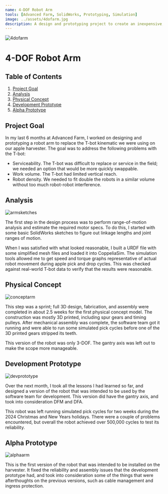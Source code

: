 ```yaml
---
name: 4-DOF Robot Arm 
tools: [Advanced Farm, SolidWorks, Prototyping, Simulation]
image: ../assets/4dofarm.jpg
description: A design and prototyping project to create an inexpensive, lightweight, fast 4-DOF robot arm for apple picking.
---
```


![4dofarm](../assets/4dofarm.jpg)

# 4-DOF Robot Arm

## Table of Contents

1. [Project Goal](#project-goal)
2. [Analysis](#analysis)
3. [Physical Concept](#physical-concept)
4. [Development Prototype](#development-prototype)
5. [Alpha Prototype](#alpha-prototype)

## Project Goal

In my last 6 months at Advanced Farm, I worked on designing and prototyping a robot arm to replace the T-bot kinematic 
we were using on our apple harvester. The goal was to address the following problems with the T-bot:

* Serviceability. The T-bot was difficult to replace or service in the field; we needed an option that would be more quickly swappable.
* Work volume. The T-bot had limited vertical reach.
* Robot density. We needed to fit double the robots in a similar volume without too much robot-robot interference.

## Analysis

![armsketches](../assets/armsketches.png)

The first step in the design process was to perform range-of-motion analysis and estimate the required motor specs. To do this, I started with some basic SolidWorks sketches to figure out linkage lengths and joint ranges of motion. 

When I was satisfied with what looked reasonable, I built a URDF file with some simplified mesh files and loaded it into CoppeliaSim. The simulation tools allowed me to get speed and torque graphs representative of actual robot movement during apple pick and drop cycles. This was checked against real-world T-bot data to verify that the results were reasonable.

## Physical Concept

![conceptarm](../assets/conceptarm.jpg)

This step was a sprint; full 3D design, fabrication, and assembly were completed in about 2.5 weeks for the first physical concept model. The construction was mostly 3D printed, including spur gears and timing pulleys. After mechanical assembly was complete, the software team got it running and were able to run some simulated pick cycles before one of the 3D printed gears stripped its teeth.

This version of the robot was only 3-DOF. The gantry axis was left out to make the scope more manageable.

## Development Prototype

![devprototype](../assets/devprototype.jpg)

Over the next month, I took all the lessons I had learned so far, and designed a version of the robot that was intended to be used by the software team for development. This version did have the gantry axis, and took into consideration DFM and DFA.

This robot was left running simulated pick cycles for two weeks during the 2024 Christmas and New Years holidays. There were a couple of problems encountered, but overall the robot achieved over 500,000 cycles to test its reliability.

## Alpha Prototype

![alphaarm](../assets/alphaarm.jpg)

This is the first version of the robot that was intended to be installed on the harvester. It fixed the reliability and assembly issues that the development prototype had, and took into consideration some of the things that were afterthoughts on the previous versions, such as cable management and ingress protection.
